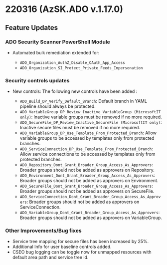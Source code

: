 # 220316 (AzSK.ADO v.1.17.0)

## Feature Updates

### ADO Security Scanner PowerShell Module

* Automated bulk remediation extended for:

  * ``ADO_Organization_AuthZ_Disable_OAuth_App_Access``
  * ``ADO_Organization_SI_Protect_Private_Feeds_Impersonation``

### Security controls updates

* New controls:
    The following new controls have been added :

  * ``ADO_Build_DP_Verify_Default_Branch``: Default branch in YAML pipeline should always be protected.
  * ``ADO_VariableGroup_DP_Review_Inactive_VariableGroup (MicrosoftIT only)``: Inactive variable groups must be removed if no more required.
  * ``ADO_SecureFile_DP_Review_Inactive_SecureFile (MicrosoftIT only)``: Inactive secure files must be removed if no more required.
  * ``ADO_VariableGroup_DP_Use_Template_From_Protected_Branch``: Allow variable groups to be accessed by templates only from protected branches.
  * ``ADO_ServiceConnection_DP_Use_Template_From_Protected_Branch``: Allow service connections to be accessed by templates only from protected branches.
  * ``ADO_Repository_Dont_Grant_Broader_Group_Access_As_Approvers``: Broader groups should not be added as approvers on Repository.
  * ``ADO_Environment_Dont_Grant_Broader_Group_Access_As_Approvers``: Broader groups should not be added as approvers on Environment.
  * ``ADO_SecureFile_Dont_Grant_Broader_Group_Access_As_Approvers``: Broader groups should not be added as approvers on SecureFile.
  * ``ADO_ServiceConnection_Dont_Grant_Broader_Group_Access_As_Approvers``: Broader groups should not be added as approvers on ServiceConnection.
  * ``ADO_VariableGroup_Dont_Grant_Broader_Group_Access_As_Approvers``: Broader groups should not be added as approvers on VariableGroup.

### Other Improvements/Bug fixes

* Service tree mapping for secure files has been increased by 25%.
* Additional Info for user baseline controls added.
* CSEO bug logging can be toggle now for unmapped resources with default area path and service tree id.
